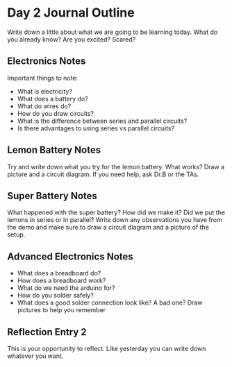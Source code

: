 # Day 2 Journal Outline
Write down a little about what we are going to be learning today. What do you already know? Are you excited? Scared?

## Electronics Notes
Important things to note:
- What is electricity?
- What does a battery do?
- What do wires do?
- How do you draw circuits?
- What is the difference between series and parallel circuits?
- Is there advantages to using series vs parallel circuits?

## Lemon Battery Notes
Try and write down what you try for the lemon battery. What works? Draw a picture and a circuit diagram. If you need help, ask Dr.B or the TAs.

## Super Battery Notes
What happened with the super battery? How did we make it? Did we put the lemons in series or in parallel?
Write down any observations you have from the demo and make sure to draw a circuit diagram and a picture of the setup.

## Advanced Electronics Notes
- What does a breadboard do?
- How does a breadboard work?
- What do we need the arduino for?
- How do you solder safely?
- What does a good solder connection look like? A bad one? Draw pictures to help you remember

## Reflection Entry 2
This is your opportunity to reflect.
Like yesterday you can write down whatever you want.
